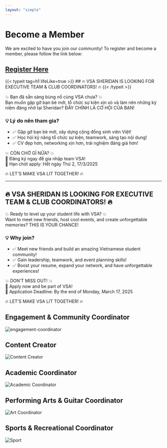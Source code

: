 ```yaml
---
layout: "simple"
---
```


# Become a Member

We are excited to have you join our community! To register and become a member, please follow the link below:
## **[Register Here](https://l.facebook.com/l.php?u=https%3A%2F%2Fdocs.google.com%2Fforms%2Fd%2F18aj2xzOYZMN3J2AScvola3tjTapwPW2pZqDIpKXYxQM%2Fedit%3Ffbclid%3DIwZXh0bgNhZW0CMTAAAR1VyGuBUW5IqnknGm_8XqRbNJ6-u8_FgdbjLzCACkk3wU1JsbQqtlgZHWQ_aem_hE0f5d9kv2YIRnQz17oOsQ&h=AT0vB6D6leUa0u6NU7_t97jadSEjcjmfm--pSPnECddyettAQFOGCrxJ_VH0c_bnO891Qgu7HHx-eTppiCRA3eI7QcOmCXL96PhJGngTvcuYhXVXP6KCK2CjZDTljoHFNV_uobhrJz0nug5GrbR-WN1QJg&__tn__=-UK-R&c[0]=AT0iIIuWgvtFQ7m0Hsy0Dnb8_5p3OHrXPYbnxaLAg-tDBTCh-dB8R7144pjktxUEftBIrpXpoO5rSn7yx6O4klPBg4GQSHHMJKoqlF6XmAwc6fBZrv16ocqyF1Z8cc0A5Yrv2yp4Jsj9b7uvtSERApfkM2EHrLusOUhJ_cY7gYY9Qr4h8c_aZJlYe3IbxRE6i0E4m5gpu7ROrUXFztMiP6FO9g)**

<div class="full-width">
  {{< typeit 
    tag=h1
    lifeLike=true
  >}}
  ## 🔥 VSA SHERIDAN IS LOOKING FOR EXECUTIVE TEAM & CLUB COORDINATORS! 🔥
  {{< /typeit >}}
</div>



💥 Bạn đã sẵn sàng bùng nổ cùng VSA chưa? 💥  
Bạn muốn gặp gỡ bạn bè mới, tổ chức sự kiện xịn xò và làm nên những kỷ niệm đáng nhớ tại Sheridan? ĐÂY CHÍNH LÀ CƠ HỘI CỦA BẠN!

### 💡 Lý do nên tham gia?
- ✅ Gặp gỡ bạn bè mới, xây dựng cộng đồng sinh viên Việt!
- ✅ Học hỏi kỹ năng tổ chức sự kiện, teamwork, sáng tạo nội dung!
- ✅ CV đẹp hơn, networking xịn hơn, trải nghiệm đáng giá hơn!

💥 CÒN CHỜ GÌ NỮA? 💥  
📩 Đăng ký ngay để gia nhập team VSA!  
📍 Hạn chót apply: Hết ngày Thứ 2, 17/3/2025

🔥 LET'S MAKE VSA LIT TOGETHER! 🔥

---

## 🔥 VSA SHERIDAN IS LOOKING FOR EXECUTIVE TEAM & CLUB COORDINATORS! 🔥

💥 Ready to level up your student life with VSA? 💥  
Want to meet new friends, host cool events, and create unforgettable memories? THIS IS YOUR CHANCE!

### 💡 Why join?
- ✅ Meet new friends and build an amazing Vietnamese student community!
- ✅ Gain leadership, teamwork, and event planning skills!
- ✅ Boost your resume, expand your network, and have unforgettable experiences!

💥 DON’T MISS OUT! 💥  
📩 Apply now and be part of VSA!  
📍 Application Deadline: By the end of Monday, March 17, 2025

🔥 LET’S MAKE VSA LIT TOGETHER! 🔥


## Engagement & Community Coordinator
![engagement-coordinator](./engagement-coordinatior.jpeg)

## Content Creator
![Content Creator](./content-creator.jpeg)

## Academic Coordinator
![Academic Coordinator](./academic.jpeg)

## Performing Arts & Guitar Coordinator
![Art Coordinator](./art.jpeg)

## Sports & Recreational Coordinator
![Sport](./sport.jpeg)